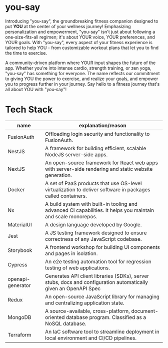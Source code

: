 # you-say

Introducing "you-say", the groundbreaking fitness companion designed to put **YOU** at the center of your wellness journey! Emphasizing personalization and empowerment, "you-say" isn't just about following a one-size-fits-all regimen; it's about YOUR voice, YOUR preferences, and YOUR goals. With "you-say", every aspect of your fitness experience is tailored to help YOU - from customizable workout plans that let you to find the time to exercise.

A community-driven platform where YOUR input shapes the future of the app. Whether you're into intense cardio, strength training, or zen yoga, "you-say" has something for everyone. The name reflects our commitment to giving YOU the power to exercise, and realize your goals, and empower you to progress further in your journey. Say hello to a fitness journey that's all about YOU with "you-say"!

# Tech Stack

| name              | explanation/reason                                                                                              |
| ----------------- | --------------------------------------------------------------------------------------------------------------- |
| FusionAuth        | Offloading login security and functionality to FusionAuth.                                                      |
| NestJS            | A framework for building efficient, scalable NodeJS server-side apps.                                           |
| NextJS            | An open-source framework for React web apps with server-side rendering and static website generation.           |
| Docker            | A set of PaaS products that use OS-level virtualization to deliver software in packages called containers.      |
| Nx                | A build system with built-in tooling and advanced CI capabilities. It helps you maintain and scale monorepos.   |
| MaterialUI        | A design language developed by Google.                                                                          |
| Jest              | A JS testing framework designed to ensure correctness of any JavaScript codebase.                               |
| Storybook         | A frontend workshop for building UI components and pages in isolation.                                          |
| Cypress           | An e2e testing automation tool for regression testing of web applications.                                      |
| openapi-generator | Generates API client libraries (SDKs), server stubs, docs and configuration automatically given an OpenAPI Spec |
| Redux             | An open-source JavaScript library for managing and centralizing application state.                              |
| MongoDB           | A source-available, cross-platform, document-oriented database program. Classified as a NoSQL database.         |
| Terraform         | An IaC software tool to streamline deployment in local environment and CI/CD pipelines.                         |
